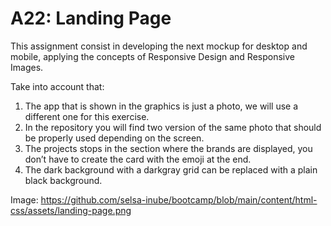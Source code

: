 # A22: Landing Page

This assignment consist in developing the next mockup for desktop and mobile, applying the concepts of Responsive Design and Responsive Images.

Take into account that:

1. The app that is shown in the graphics is just a photo, we will use a different one for this exercise.
2. In the repository you will find two version of the same photo that should be properly used depending on the screen.
3. The projects stops in the section where the brands are displayed, you don’t have to create the card with the emoji at the end.
4. The dark background with a darkgray grid can be replaced with a plain black background.

Image: https://github.com/selsa-inube/bootcamp/blob/main/content/html-css/assets/landing-page.png
